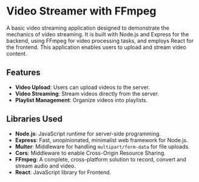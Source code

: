 # Video Streamer with FFmpeg

A basic video streaming application designed to demonstrate the mechanics of video streaming. It is built with Node.js and Express for the backend, using FFmpeg for video processing tasks, and employs React for the frontend. This application enables users to upload and stream video content.

## Features

- **Video Upload**: Users can upload videos to the server.
- **Video Streaming**: Stream videos directly from the server.
- **Playlist Management**: Organize videos into playlists.

## Libraries Used

- **Node.js**: JavaScript runtime for server-side programming.
- **Express**: Fast, unopinionated, minimalist web framework for Node.js.
- **Multer**: Middleware for handling `multipart/form-data` for file uploads.
- **Cors**: Middleware to enable Cross-Origin Resource Sharing.
- **FFmpeg**: A complete, cross-platform solution to record, convert and stream audio and video.
- **React**: JavaScript library for Frontend.

